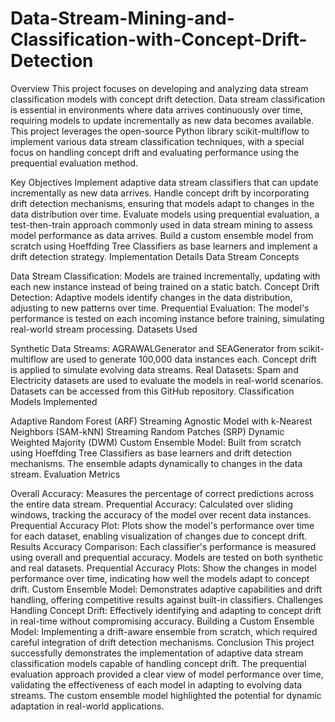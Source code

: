 # Data-Stream-Mining-and-Classification-with-Concept-Drift-Detection
Overview
This project focuses on developing and analyzing data stream classification models with concept drift detection. Data stream classification is essential in environments where data arrives continuously over time, requiring models to update incrementally as new data becomes available. This project leverages the open-source Python library scikit-multiflow to implement various data stream classification techniques, with a special focus on handling concept drift and evaluating performance using the prequential evaluation method.

Key Objectives
Implement adaptive data stream classifiers that can update incrementally as new data arrives.
Handle concept drift by incorporating drift detection mechanisms, ensuring that models adapt to changes in the data distribution over time.
Evaluate models using prequential evaluation, a test-then-train approach commonly used in data stream mining to assess model performance as data arrives.
Build a custom ensemble model from scratch using Hoeffding Tree Classifiers as base learners and implement a drift detection strategy.
Implementation Details
Data Stream Concepts

Data Stream Classification: Models are trained incrementally, updating with each new instance instead of being trained on a static batch.
Concept Drift Detection: Adaptive models identify changes in the data distribution, adjusting to new patterns over time.
Prequential Evaluation: The model's performance is tested on each incoming instance before training, simulating real-world stream processing.
Datasets Used

Synthetic Data Streams:
AGRAWALGenerator and SEAGenerator from scikit-multiflow are used to generate 100,000 data instances each.
Concept drift is applied to simulate evolving data streams.
Real Datasets:
Spam and Electricity datasets are used to evaluate the models in real-world scenarios.
Datasets can be accessed from this GitHub repository.
Classification Models Implemented

Adaptive Random Forest (ARF)
Streaming Agnostic Model with k-Nearest Neighbors (SAM-kNN)
Streaming Random Patches (SRP)
Dynamic Weighted Majority (DWM)
Custom Ensemble Model:
Built from scratch using Hoeffding Tree Classifiers as base learners and drift detection mechanisms.
The ensemble adapts dynamically to changes in the data stream.
Evaluation Metrics

Overall Accuracy: Measures the percentage of correct predictions across the entire data stream.
Prequential Accuracy: Calculated over sliding windows, tracking the accuracy of the model over recent data instances.
Prequential Accuracy Plot: Plots show the model's performance over time for each dataset, enabling visualization of changes due to concept drift.
Results
Accuracy Comparison: Each classifier's performance is measured using overall and prequential accuracy. Models are tested on both synthetic and real datasets.
Prequential Accuracy Plots: Show the changes in model performance over time, indicating how well the models adapt to concept drift.
Custom Ensemble Model: Demonstrates adaptive capabilities and drift handling, offering competitive results against built-in classifiers.
Challenges
Handling Concept Drift: Effectively identifying and adapting to concept drift in real-time without compromising accuracy.
Building a Custom Ensemble Model: Implementing a drift-aware ensemble from scratch, which required careful integration of drift detection mechanisms.
Conclusion
This project successfully demonstrates the implementation of adaptive data stream classification models capable of handling concept drift. The prequential evaluation approach provided a clear view of model performance over time, validating the effectiveness of each model in adapting to evolving data streams. The custom ensemble model highlighted the potential for dynamic adaptation in real-world applications.

